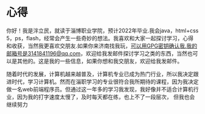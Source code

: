 # 心得   
   你好！我是泮立民，就读于淄博职业学院，预计2022年毕业.我会java，html+css 5，ps，flash，经常会产生一些奇妙的想法。我喜欢和大家一起探讨学习，心得和收获，当然我更喜欢交朋友.如果你来济南找我玩，可以用GPG密钥确认我.我的邮箱号是3141841196@qq.com，欢迎给我发邮件探讨学习之类的东西，当然也可以是其他的。这是我的一些信息，如果你想和我交朋友，欢迎给我发邮件。
   
   随着时代的发展，计算机越来越普及，计算机专业已成为热门行业，所以我决定跟进时代，学习计算机。然而在淄职学习的专业很符合我所期待的课程，因为我决定做一名web前端程序员。但通过这一年多的学习我发现，我好像并不适合计算机行业，因为我的打字速度太慢了，及时每天都在练，也上不了一段层次， 但我也会继续努力
